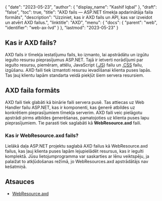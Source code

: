 {
  "date": "2023-05-23",
  "author": {
    "display_name": "Kashif Iqbal"
},
  "draft": "false",
  "toc": true,
  "title": "AXD fails — ASP.NET tīmekļa apdarinātāja faila formāts",
  "description": "Uzziniet, kas ir AXD fails un API, kas var izveidot un atvērt AXD failus.",
  "linktitle": "AXD",
  "menu": {
    "docs": {
      "parent": "web",
      "identifier": "web-ax-lvd"
}
},
  "lastmod": "2023-05-23"
}

## Kas ir AXD fails?

AXD fails ir tīmekļa iestatījumu fails, ko izmanto, lai apstrādātu un izgūtu iegulto resursu pieprasījumus ASP.NET. Tajā ir ietverti norādījumi par iegulto resursu, piemēram, attēlu, JavaScript ([.JS](/web/js/)) failu un [.CSS](/web/css/) failu, izgūšanu. AXD faili tiek izmantoti resursu ievadīšanai klienta puses lapās. Tas ļauj klientu lapām standarta veidā piekļūt šiem servera resursiem.

## AXD faila formāts

AXD faili tiek glabāti kā binārie faili servera pusē. Tas attiecas uz Web Handler failu ASP.NET, kas ir komponenti, kas ģenerē atbildes uz konkrētiem pieprasījumiem tīmekļa serverim. AXD faili veic pielāgotu apstrādi pirms atbildes ģenerēšanas, pamatojoties uz klienta puses lapu pieprasījumiem. Tie parasti tiek saglabāti kā **WebResource.axd** faili.

### Kas ir WebResource.axd fails?

Lielākā daļa ASP.NET projektu saglabā AXD failus kā WebResource.axd failus, kas ļauj klienta puses lapām lejupielādēt resursus, kas ir iegulti komplektā. Jūsu lietojumprogramma var saskarties ar lēnu veiktspēju, ja palaižat to atkļūdošanas režīmā, jo WebResources.axd apstrādātājs nav kešatmiņā.

## Atsauces

 * [WebResource.axd](https://social.msdn.microsoft.com/Forums/en-US/e6559555-5723-4590-9eb6-4b2af26a54cd/what-is-webresourceaxd?forum=aspgettingstarted)

